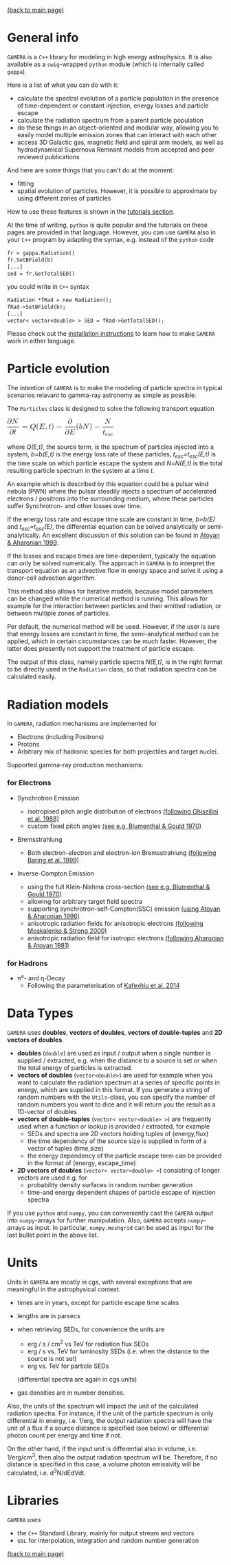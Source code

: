 [(back to main page)](main_page.md)

General info
============

`GAMERA` is a `C++` library for modeling in high energy astrophysics. It is also
available as a `swig`-wrapped `python` module (which is internally called `gappa`).

Here is a list of what you can do with it:
- calculate the spectral evolution of a particle population in the presence of
  time-dependent or constant injection, energy losses and particle escape
- calculate the radiation spectrum from a parent particle population
- do these things in an object-oriented and modular way, allowing you to easily
  model multiple emission zones that can interact with each other
- access 3D Galactic gas, magnetic field and spiral arm models, as well as hydrodynamical
  Supernova Remnant models from accepted and peer reviewed publications

And here are some things that you can't do at the moment:
- fitting
- spatial evolution of particles. However, it is possible to approximate by using
  different zones of particles

How to use these features is shown in the [tutorials section](tutorials_main.md).
 
At the time of writing, `python` is quite popular and the tutorials on these pages 
are provided in that language. However, you can use `GAMERA` also in your `C++` program
by adapting the syntax, e.g. instead of the `python` code
```
fr = gappa.Radiation()
fr.SetBField(b)
[...]
sed = fr.GetTotalSED()
```
you could write in `C++` syntax
```
Radiation *fRad = new Radiation();
fRad->SetBField(b);
[...]
vector< vector<double> > SED = fRad->GetTotalSED();
```
Please check out the [installation instructions](download_installation.md) to learn how to make `GAMERA` work
in either language.


Particle evolution
==================

The intention of `GAMERA` is to make the modeling of particle spectra in typical 
scenarios relavant to gamma-ray astronomy as simple as possible.
 
The `Particles` class is designed to solve the following transport equation
 
![dgl](DGL.png)
 
where _Q(E,t)_, the source term, is the spectrum of particles injected into a system, 
_b=b(E,t)_ is the energy loss rate of these particles, _t<sub>esc</sub>_=_t<sub>esc</sub>(E,t)_ is the time 
scale on which particle escape the system and _N_=_N(E,t)_ is the total resulting 
particle spectrum in the system at a time _t_. 

An example which is described by this equation could be a pulsar wind nebula (PWN) 
where the pulsar steadily injects a spectrum of accelerated electrons / positrons into 
the surrounding medium, where these particles suffer Synchrotron- and other losses 
over time.
 
If the energy loss rate and escape time scale are constant in time, _b=b(E)_ and  _t<sub>esc</sub>=t<sub>esc</sub>(E)_, 
the differential equation can be solved analytically or semi-analytically. 
An excellent discussion of this solution can be found in [Atoyan & Aharonian 1999](http://adsabs.harvard.edu/abs/1999MNRAS.302..253A).
 
If the losses and escape times are time-dependent, typically the equation can only be solved 
numerically. The approach in `GAMERA` is to interpret the transport equation as an 
advective flow in energy space and solve it using a donor-cell advection algorithm.
 
This method also allows for iterative models, because model parameters can be 
changed while the numerical method is running. This allows for example for the interaction between 
particles and their emitted radiation, or between multiple zones of particles.

Per default, the numerical method will be used. However, if the user is sure that
energy losses are constant in time, the semi-analytical method can be applied, 
which in certain circumstances can be much faster. However, the latter does presently
not support the treatment of particle escape.

The output of this class, namely particle spectra _N(E,t)_, is in the right format 
to be directly used in the `Radiation` class, so that radiation spectra can be calculated easily. 


Radiation models
================

In `GAMERA`, radiation mechanisms are implemented for
- Electrons (including Positrons)
- Protons 
- Arbitrary mix of hadronic species for both projectiles and target nuclei. 

Supported gamma-ray production mechanisms:

### for Electrons

- Synchrotron Emission
  - isotropised pitch angle distribution of electrons [(following Ghisellini et al. 1988)](http://adsabs.harvard.edu/abs/1988ApJ...334L...5G) 
  - custom fixed pitch angles [(see e.g. Blumenthal & Gould 1970)](http://adsabs.harvard.edu/abs/1970RvMP...42..237B)

- Bremsstrahlung
  - Both electron-electron and electron-ion Bremsstrahlung [(following Baring et al. 1999)](http://adsabs.harvard.edu/abs/1999ApJ...513..311B)

- Inverse-Compton Emission 
  - using the full Klein-Nishina cross-section [(see e.g. Blumenthal & Gould 1970)](http://adsabs.harvard.edu/abs/1970RvMP...42..237B)
  - allowing for arbitrary target field spectra
  - supporting synchrotron-self-Compton(SSC) emission [(using Atoyan & Aharonian 1996)](http://adsabs.harvard.edu/abs/1996MNRAS.278..525A)
  - anisotropic radiation fields for anisotropic electrons [(following Moskalenko & Strong 2000)](http://iopscience.iop.org/article/10.1086/308138/meta)
  - anisotropic radiation field for isotropic electrons [(following Aharonian & Atoyan 1981)](https://ui.adsabs.harvard.edu/abs/1981Ap%26SS..79..321A/abstract)

### for Hadrons

- π⁰- and η-Decay
  - Following the parameterisation of [Kafexhiu et al. 2014](http://adsabs.harvard.edu/abs/2014PhRvD..90l3014K)
 

Data Types
==========

`GAMERA` uses __doubles__, __vectors of doubles__, __vectors of double-tuples__ and __2D vectors of doubles__.
- __doubles__ (`double`) are used as input / output when a single number is supplied / extracted,
  e.g. when the distance to a source is set or when the total energy of particles
  is extracted.
- __vectors of doubles__ (`vector<double>`) are used for example when you want to calculate the radiation spectrum
  at a series of specific points in energy, which are supplied in this format.
  If you generate a string of random numbers with the `Utils`-class, you can specify
  the number of random numbers you want to dice and it will return you the result as
  a 1D-vector of doubles
- __vectors of double-tuples__ (`vector< vector<double> >`) are frequently used when a function or lookup is provided / extracted,
  for example 
  - SEDs and spectra are 2D vectors holding tuples of (energy,flux)
  - the time dependency of the source size is supplied in form of a vector of tuples
    (time,size)
  - the energy dependency of the particle escape term can be provided in the format
    of (energy, escape_time)
- __2D vectors of doubles__ (`vector< vector<double> >`) consisting of longer vectors are used e.g. for
  - probability density surfaces in random number generation
  - time-and energy dependent shapes of particle escape of injection spectra

If you use `python` and `numpy`, you can conveniently cast the `GAMERA` output
into `numpy`-arrays for further manipulation. Also, `GAMERA` accepts `numpy`-arrays
as input. In particular, `numpy.meshgrid` can be used as input for the last bullet point
in the above list.


Units 
=====

Units in `GAMERA` are mostly in cgs, with several exceptions that are meaningful
in the astrophysical context.

- times are in years, except for particle escape time scales
- lengths are in parsecs
- when retrieving SEDs, for convenience the units are
  - erg / s / cm<sup>2</sup> vs TeV for radiation flux SEDs
  - erg / s vs. TeV for luminosity SEDs (i.e. when the distance to the source is not set)
  - erg vs. TeV for particle SEDs

  (differential spectra are again in cgs units)
- gas densities are in number densities. 


Also, the units of the spectrum will impact the unit of the calculated radiation spectra.
For instance, if the unit of the particle spectrum is only differential in energy, 
i.e. 1/erg, the output radiation spectra will have the unit of a flux if a 
source distance is specified (see below) or differential photon count per energy and time if not. 

On the other hand, if the input unit is differential also in volume, i.e. 1/erg/cm<sup>3</sup>, 
then also the output radiation spectrum will be. Therefore, if no distance is 
specified in this case, a volume photon emissivity will be calculated, i.e. d<sup>3</sup>N/dEdVdt. 

Libraries
=========

`GAMERA` uses 
- the `C++` Standard Library, mainly for output stream and vectors
- `GSL` for interpolation, integration and random number generation



[(back to main page)](main_page.md)


